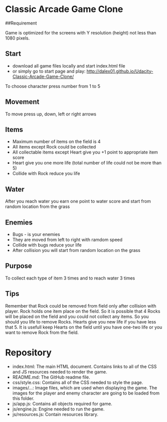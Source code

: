 # Classic Arcade Game Clone

##Requirement

Game is optimized for the screens with Y resolution (height) not less than 1080 pixels.

## Start

* download all game files locally and start index.html file
* or simply go to start page and play: http://dalex01.github.io/Udacity-Classic-Arcade-Game-Clone/

To choose character press number from 1 to 5

## Movement

To move press up, down, left or right arrows

## Items

* Maximum number of items on the field is 4
* All items except Rock could be collected
* All collectable items except Heart give you +1 point to appropriate item score
* Heart give you one more life (total number of life could not be more than 5)
* Collide with Rock reduce you life

## Water

After you reach water you earn one point to water score and start from random location from the grass

## Enemies

* Bugs - is your enemies
* They are moved from left to right with ramdom speed
* Collide with bugs reduce your life
* After collision you will start from random location on the grass

## Purpose

To collect each type of item 3 times and to reach water 3 times

## Tips

Remember that Rock could be removed from field only after collision with player.
Rock holds one item place on the field. So it is possible that 4 Rocks will be placed on the field and you could not collect any items. So you should you life to remove Rocks.
Hearts give you new life if you have less that 5. It is usefull keep Hearts on the field until you have one-two life or you want to remove Rock from the field.

# Repository

* index.html: The main HTML document. Contains links to all of the CSS and JS resources needed to render the game.
* README.md: The GitHub readme file.
* css/style.css: Contains all of the CSS needed to style the page.
* images/...:  Image files, which are used when displaying the game. The images for the player and enemy character are going to be loaded from this folder.
* js/app.js: Contains all objects required for game.
* js/engine.js: Engine needed to run the game.
* js/resources.js: Contain resources library.